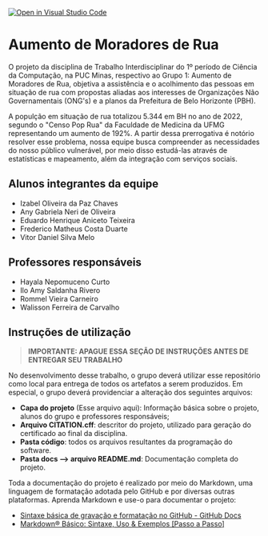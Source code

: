 [![Open in Visual Studio Code](https://classroom.github.com/assets/open-in-vscode-2e0aaae1b6195c2367325f4f02e2d04e9abb55f0b24a779b69b11b9e10269abc.svg)](https://classroom.github.com/online_ide?assignment_repo_id=15990030&assignment_repo_type=AssignmentRepo)
# Aumento de Moradores de Rua
O projeto da disciplina de Trabalho Interdisciplinar do 1º período de Ciência da Computação, na PUC Minas, respectivo ao Grupo 1: Aumento de Moradores de Rua, objetiva a assistência e o acolhimento das pessoas em situação de rua com propostas aliadas aos interesses de Organizações Não Governamentais (ONG's) e a planos da Prefeitura de Belo Horizonte (PBH). 

A populção em situação de rua totalizou 5.344 em BH no ano de 2022, segundo o "Censo Pop Rua" da Faculdade de Medicina da UFMG representando um aumento de 192%. A partir dessa prerrogativa é notório resolver esse problema, nossa equipe busca compreender as necessidades do nosso público vulnerável, por meio disso estudá-las através de estatísticas e mapeamento, além da integração com serviços sociais. 

## Alunos integrantes da equipe

* Izabel Oliveira da Paz Chaves
* Any Gabriela Neri de Oliveira
* Eduardo Henrique Aniceto Teixeira
* Frederico Matheus Costa Duarte
* Vitor Daniel Silva Melo

## Professores responsáveis

* Hayala Nepomuceno Curto
* Ilo Amy Saldanha Rivero
* Rommel Vieira Carneiro
* Walisson Ferreira de Carvalho
  
## Instruções de utilização 

> **IMPORTANTE: APAGUE ESSA SEÇÃO DE INSTRUÇÕES ANTES DE ENTREGAR SEU TRABALHO**

No desenvolvimento desse trabalho, o grupo deverá utilizar esse repositório como local para entrega de todos os artefatos a serem produzidos. Em especial, o grupo deverá providenciar a alteração dos seguintes arquivos:

* **Capa do projeto** (Esse arquivo aqui): Informação básica sobre o projeto, alunos do grupo e professores responsáveis;
* **Arquivo CITATION.cff**: descritor do projeto, utilizado para geração do certificado ao final da disciplina.
* **Pasta código**: todos os arquivos resultantes da programação do software.
* **Pasta docs --> arquivo README.md**: Documentação completa do projeto.

Toda a documentação do projeto é realizado por meio do Markdown, uma linguagem de formatação adotada pelo GitHub e por diversas outras plataformas. Aprenda Markdown e use-o para documentar o projeto:

* [Sintaxe básica de gravação e formatação no GitHub - GitHub Docs](https://docs.github.com/pt/get-started/writing-on-github/getting-started-with-writing-and-formatting-on-github/basic-writing-and-formatting-syntax)
* [Markdown® Básico: Sintaxe, Uso &amp; Exemplos [Passo a Passo]](https://markdown.net.br/sintaxe-basica/)
